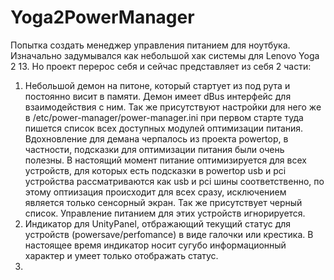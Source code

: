 # Yoga2PowerManager
Попытка создать менеджер управления питанием для ноутбука. Изначально задумывался как небольшой хак системы для Lenovo Yoga 2 13. Но проект перерос себя и сейчас представляет из себя 2 части:
1. Небольшой демон на питоне, который стартует из под рута и постоянно висит в памяти. Демон имеет dBus интерфейс для взаимодействия с ним. Так же присутствуют настройки для него  же в /etc/power-manager/power-manager.ini при первом старте туда пишется список всех доступных модулей оптимизации питания. Вдохновление для демана черпалось из проекта powertop, в частности, подсказки для оптимизации питания были очень полезны. В настоящий момент питание оптимизируется для всех устройств, для которых есть подсказки в powertop usb и pci устройства рассматриваются как usb и pci шины соответственно, по этому оптиизация происходит для всех сразу, исключением является только сенсорный экран. Так же присутствует черный список. Управление питанием для этих устройств игнорируется. 
2. Индикатор для UnityPanel, отбражающий текущий статус для устройств (powersave/perfomance) в виде галочки или крестика. В настоящее время индикатор носит сугубо информационный характер и умеет только отображать статус.
3. 


